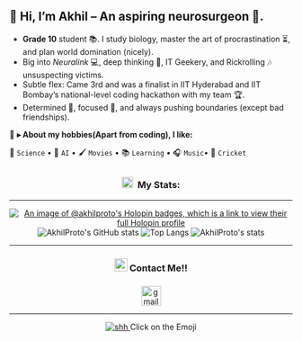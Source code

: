 <h2 align="left">👋 Hi, I’m Akhil – An aspiring neurosurgeon 🧠.</h2>




- **Grade 10** student 📚. I study biology, master the art of procrastination ⏳, and plan world domination (nicely).
- Big into *Neuralink* 💻, deep thinking 🤔, IT Geekery, and Rickrolling 🎶 unsuspecting victims.
- Subtle flex: Came 3rd and was a finalist in IIT Hyderabad and IIT Bombay’s national-level coding hackathon with my team 🏆.
- Determined 💪, focused 🎯, and always pushing boundaries (except bad friendships).

👾 **▸ About my hobbies(Apart from coding), I like:**

🔬 `Science` • 🤖 `AI` • 🖌️ `Movies` • 📚 `Learning` • 🎧 `Music`• 🏏 `Cricket` 



##

</div>

###

<div align="center">

### <a href="https://emoji.gg/emoji/3716-blurple-github"><img src="https://cdn3.emoji.gg/emojis/3716-blurple-github.png" width="20px" height="20px" alt="BlurpleGithub-emoji"></a>&#160; My Stats:
---
[![An image of @akhilproto's Holopin badges, which is a link to view their full Holopin profile](https://holopin.me/akhilproto)](https://holopin.io/@akhilproto)
![AkhilProto's GitHub stats](https://github-readme-stats-git-masterrstaa-rickstaa.vercel.app/api?username=AkhilProto&&show_icons=true&theme=tokyonight)
![Top Langs](https://github-readme-stats.vercel.app/api/top-langs/?username=Akhilproto&layout=compact&theme=tokyonight)
![AkhilProto's stats](https://github-readme-streak-stats.herokuapp.com/?user=AkhilProto&theme=dark&ring=e73737&currStreakNum=ffffff&hide_border=true&background=0E1118)


  ---
### <a href="https://emoji.gg/emoji/5606-dontknow"><img src="https://cdn3.emoji.gg/emojis/5606-dontknow.png" width="23px" height="23px" alt="dontknow"></a> Contact Me!!
###

<div align="center">

  <a href="mailto:duvvaakhil.0@gmail.com" target="_blank">
    <img src="https://img.shields.io/static/v1?message=Gmail&logo=gmail&label=&color=D14836&logoColor=white&labelColor=&style=for-the-badge" height="35" alt="gmail logo"  />
  </a>
</div>

---
    
 <a href="https://www.youtube.com/watch?v=xvFZjo5PgG0" target="_blank">
    <img src="https://cdn3.emoji.gg/emojis/7857-shhh.png" alt="shh"  />
  </a>
Click on the Emoji
  
</div>
